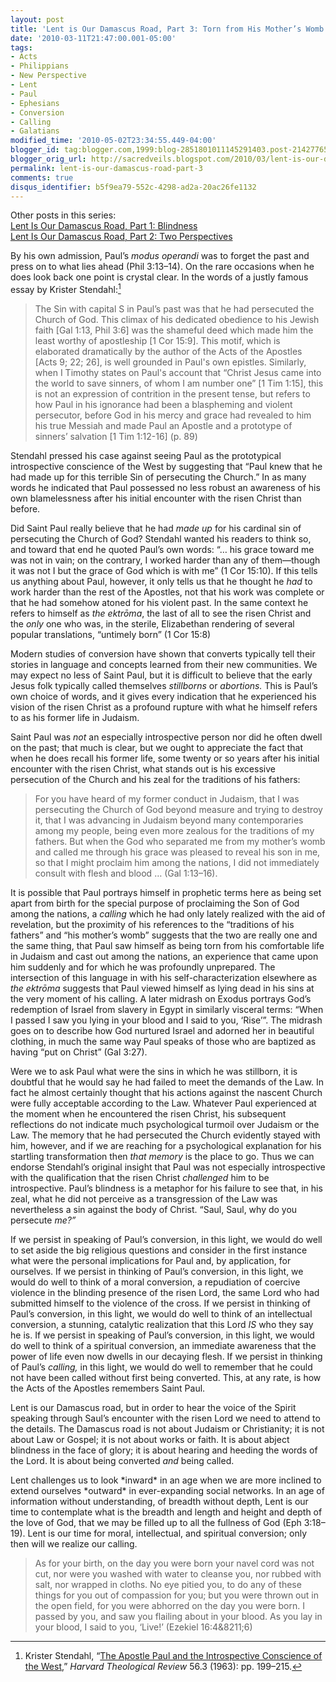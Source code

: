 ```yaml
---
layout: post
title: 'Lent is Our Damascus Road, Part 3: Torn from His Mother’s Womb'
date: '2010-03-11T21:47:00.001-05:00'
tags:
- Acts
- Philippians
- New Perspective
- Lent
- Paul
- Ephesians
- Conversion
- Calling
- Galatians
modified_time: '2010-05-02T23:34:55.449-04:00'
blogger_id: tag:blogger.com,1999:blog-2851801011145291403.post-214277651130887198
blogger_orig_url: http://sacredveils.blogspot.com/2010/03/lent-is-our-damascus-road-part-3-torn.html
permalink: lent-is-our-damascus-road-part-3
comments: true
disqus_identifier: b5f9ea79-552c-4298-ad2a-20ac26fe1132
---
```


Other posts in this series:  
[Lent Is Our Damascus Road, Part 1: Blindness](/lent-is-our-damascus-road-part-1)  
[Lent Is Our Damascus Road, Part 2: Two Perspectives](/lent-is-our-damascus-road-part-2)

By his own admission, Paul’s *modus operandi* was to forget the past and press on to what lies ahead (Phil 3:13–14). On the rare occasions when he does look back one point is crystal clear. In the words of a justly famous essay by Krister Stendahl:[^1]

>The Sin with capital S in Paul’s past was that he had persecuted the Church of God. This climax of his dedicated obedience to his Jewish faith [Gal 1:13, Phil 3:6] was the shameful deed which made him the least worthy of apostleship [1 Cor 15:9]. This motif, which is elaborated dramatically by the author of the Acts of the Apostles [<cite style="font-style: normal" title="Acts 9" class="bibleref">Acts 9</cite>; <cite style="font-style: normal" title="Acts 22" class="bibleref">22</cite>; <cite style="font-style: normal" title="Acts 26" class="bibleref">26</cite>], is well grounded in Paul's own epistles. Similarly, when I Timothy states on Paul's account that “Christ Jesus came into the world to save sinners, of whom I am number one” [1 Tim 1:15], this is not an expression of contrition in the present tense, but refers to how Paul in his ignorance had been a blaspheming and violent persecutor, before God in his mercy and grace had revealed to him his true Messiah and made Paul an Apostle and a prototype of sinners’ salvation [1 Tim  1:12-16] (p. 89)

Stendahl pressed his case against seeing Paul as the prototypical introspective conscience of the West by suggesting that “Paul knew that he had made up for this terrible Sin of persecuting the Church.” In as many words he indicated that Paul possessed no less robust an awareness of his own blamelessness after his initial encounter with the risen Christ than before.

Did Saint Paul really believe that he had *made up* for his cardinal sin of persecuting the Church of God? Stendahl wanted his readers to think so, and toward that end he quoted Paul’s own words: “… his grace toward me was not in vain; on the contrary, I worked harder than any of them—though it was not I but the grace of God which is with me” (1 Cor 15:10). If this tells us anything about Paul, however, it only tells us that he thought he *had* to work harder than the rest of the Apostles, not that his work was complete or that he had somehow atoned for his violent past. In the same context he refers to himself as *the ektrōma*, the last of all to see the risen Christ and the *only* one who was, in the sterile, Elizabethan rendering of several popular translations, “untimely born” (1 Cor 15:8)

Modern studies of conversion have shown that converts typically tell their stories in language and concepts learned from their new communities. We may expect no less of Saint Paul, but it is difficult to believe that the early Jesus folk typically called themselves *stillborns* or *abortions.* This is Paul’s own choice of words, and it gives every indication that he experienced his vision of the risen Christ as a profound rupture with what he himself refers to as his former life in Judaism.

Saint Paul was *not* an especially introspective person nor did he often dwell on the past; that much is clear, but we ought to appreciate the fact that when he does recall his former life, some twenty or so years after his initial encounter with the risen Christ, what stands out is his excessive persecution of the Church and his zeal for the traditions of his fathers:

>For you have heard of my former conduct in Judaism, that I was persecuting the Church of God beyond measure and trying to destroy it, that I was advancing in Judaism beyond many contemporaries among my people, being even more zealous for the traditions of my fathers. But when the God who separated me from my mother’s womb and called me through his grace was pleased to reveal his son in me, so that I might proclaim him among the nations, I did not immediately consult with flesh and blood … (Gal 1:13–16).

It is possible that Paul portrays himself in prophetic terms here as being set apart from birth for the special purpose of proclaiming the Son of God among the nations, a *calling* which he had only lately realized with the aid of revelation, but the proximity of his references to the “traditions of his fathers” and “his mother’s womb” suggests that the two are really one and the same thing, that Paul saw himself as being torn from his comfortable life in Judaism and cast out among the nations, an experience that came upon him suddenly and for which he was profoundly unprepared. The intersection of this language in with his self-characterization elsewhere as *the ektrōma* suggests that Paul viewed himself as lying dead in his sins at the very moment of his calling. A later midrash on Exodus portrays God’s redemption of Israel from slavery in Egypt in similarly visceral terms: “When I passed I saw you lying in your blood and I said to you, ‘Rise’”. The midrash goes on to describe how God nurtured Israel and adorned her in beautiful clothing, in much the same way Paul speaks of those who are baptized as having “put on Christ” (Gal 3:27).

Were we to ask Paul what were the sins in which he was stillborn, it is doubtful that he would say he had failed to meet the demands of the Law. In fact he almost certainly thought that his actions against the nascent Church were fully acceptable according to the Law. Whatever Paul experienced at the moment when he encountered the risen Christ, his subsequent reflections do not indicate much psychological turmoil over Judaism or the Law. The memory that he had persecuted the Church evidently stayed with him, however, and if we are reaching for a psychological explanation for his startling transformation then *that memory* is the place to go. Thus we can endorse Stendahl’s original insight that Paul was not especially introspective with the qualification that the risen Christ *challenged* him to be introspective. Paul’s blindness is a metaphor for his failure to see that, in his zeal, what he did not perceive as a transgression of the Law was nevertheless a sin against the body of Christ. “Saul, Saul, why do you persecute *me?”*

If we persist in speaking of Paul’s conversion, in this light, we would do well to set aside the big religious questions and consider in the first instance what were the personal implications for Paul and, by application, for ourselves. If we persist in thinking of Paul’s conversion, in this light, we would do well to think of a moral conversion, a repudiation of coercive violence in the blinding presence of the risen Lord, the same Lord who had submitted himself to the violence of the cross. If we persist in thinking of Paul’s conversion, in this light, we would do well to think of an intellectual conversion, a stunning, catalytic realization that this Lord *IS* who they say he is. If we persist in speaking of Paul’s conversion, in this light, we would do well to think of a spiritual conversion, an immediate awareness that the power of life even now dwells in our decaying flesh. If we persist in thinking of Paul’s *calling,* in this light, we would do well to remember that he could not have been called without first being converted. This, at any rate, is how the Acts of the Apostles remembers Saint Paul.

Lent is our Damascus road, but in order to hear the voice of the Spirit speaking through Saul’s encounter with the risen Lord we need to attend to the details. The Damascus road is not about Judaism or Christianity; it is not about Law or Gospel; it is not about works or faith. It is about abject blindness in the face of glory; it is about hearing and heeding the words of the Lord. It is about being converted *and* being called.

<!--excerpt.start-->Lent challenges us to look *inward* in an age when we are more inclined to extend ourselves *outward* in ever-expanding social networks. In an age of information without understanding, of breadth without depth, Lent is our time to contemplate what is the breadth and length and height and depth of the love of God, that we may be filled up to all the fullness of God (Eph 3:18–19). Lent is our time for moral, intellectual, and spiritual conversion; only then will we realize our calling.<!--excerpt.end-->

>As for your birth, on the day you were born your navel cord was not cut, nor were you washed with water to cleanse you, nor rubbed with salt, nor wrapped in cloths. No eye pitied you, to do any of these things for you out of compassion for you; but you were thrown out in the open field, for you were abhorred on the day you were born. I passed by you, and saw you flailing about in your blood. As you lay in your blood, I said to you, ‘Live!’ (Ezekiel 16:4&8211;6)

[^1]: Krister Stendahl, “[The Apostle Paul and the Introspective Conscience of the West](http://www.dburnett.com/wp-content/uploads/2011/07/The-Apostle-Paul-and-the-Introspective-Conscience-of-the-West.pdf),” *Harvard Theological Review* 56.3 (1963): pp. 199–215.